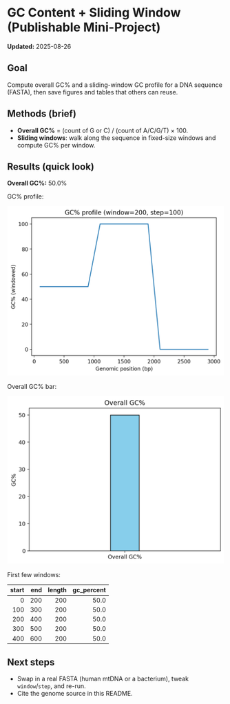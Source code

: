 # GC Content + Sliding Window (Publishable Mini-Project)

**Updated:** 2025-08-26

## Goal
Compute overall GC% and a sliding-window GC profile for a DNA sequence (FASTA), then save figures and tables that others can reuse.

## Methods (brief)
- **Overall GC%** = (count of G or C) / (count of A/C/G/T) × 100.
- **Sliding windows**: walk along the sequence in fixed-size windows and compute GC% per window.

## Results (quick look)
**Overall GC%:** 50.0%

GC% profile:

![GC profile](gc_profile.png)

Overall GC% bar:

![Overall GC](gc_overall.png)

First few windows:

| start | end | length | gc_percent |
|---:|---:|---:|---:|
| 0 | 200 | 200 | 50.0 |
| 100 | 300 | 200 | 50.0 |
| 200 | 400 | 200 | 50.0 |
| 300 | 500 | 200 | 50.0 |
| 400 | 600 | 200 | 50.0 |

## Next steps
- Swap in a real FASTA (human mtDNA or a bacterium), tweak `window`/`step`, and re-run.
- Cite the genome source in this README.
